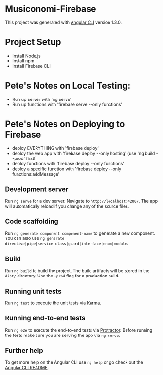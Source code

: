 # Musiconomi-Firebase

This project was generated with [Angular CLI](https://github.com/angular/angular-cli) version 1.3.0.

# Project Setup
- Install Node.js
- Install npm
- Install Firebase CLI

# Pete's Notes on Local Testing: 
- Run up server with 'ng serve'
- Run up functions with 'firebase serve --only functions'

# Pete's Notes on Deploying to Firebase
- deploy EVERYTHING with 'firebase deploy'
- deploy the web app with 'firebase deploy --only hosting'  (use 'ng build --prod' first!)
- deploy functions with 'firebase deploy --only functions'
- deploy a specific function with 'firebase deploy --only functions:addMessage'


## Development server

Run `ng serve` for a dev server. Navigate to `http://localhost:4200/`. The app will automatically reload if you change any of the source files.

## Code scaffolding

Run `ng generate component component-name` to generate a new component. You can also use `ng generate directive|pipe|service|class|guard|interface|enum|module`.

## Build

Run `ng build` to build the project. The build artifacts will be stored in the `dist/` directory. Use the `-prod` flag for a production build.

## Running unit tests

Run `ng test` to execute the unit tests via [Karma](https://karma-runner.github.io).

## Running end-to-end tests

Run `ng e2e` to execute the end-to-end tests via [Protractor](http://www.protractortest.org/).
Before running the tests make sure you are serving the app via `ng serve`.

## Further help

To get more help on the Angular CLI use `ng help` or go check out the [Angular CLI README](https://github.com/angular/angular-cli/blob/master/README.md).

